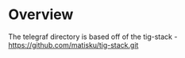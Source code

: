 # Overview
The telegraf directory is based off of the tig-stack - https://github.com/matisku/tig-stack.git
